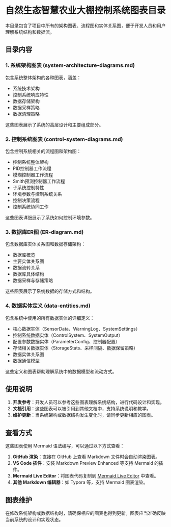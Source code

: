 # 自然生态智慧农业大棚控制系统图表目录

本目录包含了项目中所有的架构图表、流程图和实体关系图，便于开发人员和用户理解系统结构和数据流。

## 目录内容

### 1. 系统架构图表 (system-architecture-diagrams.md)

包含系统整体架构的各种图表，涵盖：

- 系统技术架构
- 控制系统响应特性
- 数据存储架构
- 数据采样策略
- 数据清理策略

这些图表展示了系统的高层设计和主要组成部分。

### 2. 控制系统图表 (control-system-diagrams.md)

包含控制系统相关的流程图和架构图：

- 控制系统整体架构
- PID控制器工作流程
- 模糊控制器工作流程
- Smith预测控制器工作流程
- 子系统控制特性
- 环境参数与控制系统关系
- 控制决策流程
- 控制系统协同工作

这些图表详细展示了系统如何控制环境参数。

### 3. 数据库ER图 (ER-diagram.md)

包含数据库实体关系图和数据存储架构：

- 数据库概览
- 主要实体关系图
- 数据流转关系
- 数据库具体结构
- 数据采样与存储策略

这些图表展示了系统数据的存储方式和结构。

### 4. 数据实体定义 (data-entities.md)

包含系统中使用的所有数据实体的详细定义：

- 核心数据实体（SensorData、WarningLog、SystemSettings）
- 控制系统数据实体（ControlSystem、SystemOutput）
- 配置参数数据实体（ParameterConfig、控制器配置）
- 存储相关数据实体（StorageStats、采样间隔、数据保留策略）
- 数据实体关系图
- 数据通信模型

这些定义和图表帮助理解系统中的数据模型和流动方式。

## 使用说明

1. **开发参考**：开发人员可以参考这些图表理解系统结构，进行代码设计和实现。
2. **文档引用**：这些图表可以被引用到其他文档中，支持系统说明和教学。
3. **维护更新**：当系统架构或数据结构发生变化时，请同步更新相应的图表。

## 查看方式

这些图表使用 Mermaid 语法编写，可以通过以下方式查看：

1. **GitHub 渲染**：直接在 GitHub 上查看 Markdown 文件时会自动渲染图表。
2. **VS Code 插件**：安装 Markdown Preview Enhanced 等支持 Mermaid 的插件。
3. **Mermaid Live Editor**：将图表代码复制到 [Mermaid Live Editor](https://mermaid-js.github.io/mermaid-live-editor/) 中查看。
4. **其他 Markdown 编辑器**：如 Typora 等，支持 Mermaid 图表渲染。

## 图表维护

在修改系统架构或数据结构时，请确保相应的图表也得到更新。图表应当准确反映当前系统的设计和实现状态。
